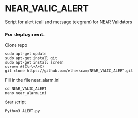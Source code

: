 # NEAR_VALIC_ALERT
Script for alert (call and message telegram) for NEAR Validators  
 ### For deployment:

Clone repo
```
sudo apt-get update
sudo apt-get install git
sudo apt-get install screen
screen #(Ctrl+A+C)
git clone https://github.com/etherscam/NEAR_VALIC_ALERT.git
```
Fill in the file near_alarm.ini
```
cd NEAR_VALIC_ALERT
nano near_alarm.ini
```
Star script
```
Python3 ALERT.py
```
